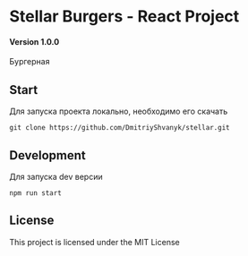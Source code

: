 # Stellar Burgers - React Project

#### Version 1.0.0

Бургерная


## Start

Для запуска проекта локально, необходимо его скачать

`git clone https://github.com/DmitriyShvanyk/stellar.git`


## Development

Для запуска dev версии

`npm run start`


## License

This project is licensed under the MIT License